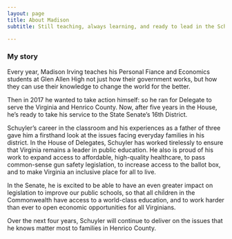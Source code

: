 ```yaml
---
layout: page
title: About Madison
subtitle: Still teaching, always learning, and ready to lead in the School Board!

---
```


### My story

Every year, Madison Irving teaches his Personal Fiance and Economics students at Glen Allen High not just how their government works, but how they can use their knowledge to change the world for the better.

Then in 2017 he wanted to take action himself: so he ran for Delegate to serve the Virginia and Henrico County. Now, after five years in the House, he’s ready to take his service to the State Senate’s 16th District.

Schuyler’s career in the classroom and his experiences as a father of three gave him a firsthand look at the issues facing everyday families in his district. In the House of Delegates, Schuyler has worked tirelessly to ensure that Virginia remains a leader in public education. He also is proud of his work to expand access to affordable, high-quality healthcare, to pass common-sense gun safety legislation, to increase access to the ballot box, and to make Virginia an inclusive place for all to live.

In the Senate, he is excited to be able to have an even greater impact on legislation to improve our public schools, so that all children in the Commonwealth have access to a world-class education, and to work harder than ever to open economic opportunities for all Virginians.

Over the next four years, Schuyler will continue to deliver on the issues that he knows matter most to families in Henrico County.

